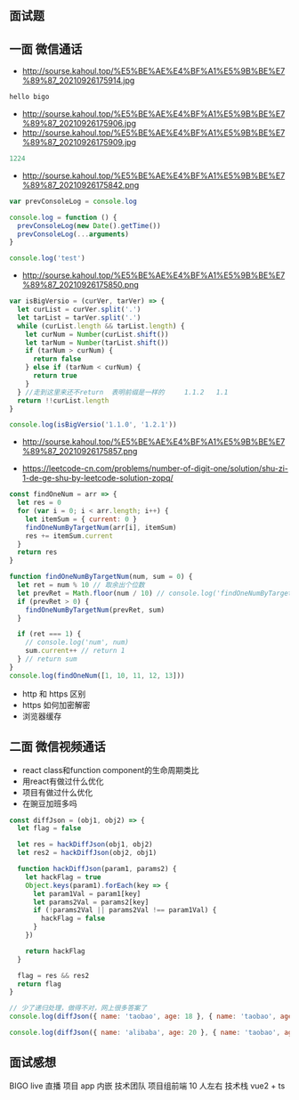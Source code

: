 ## 面试题

## 一面 微信通话

- http://sourse.kahoul.top/%E5%BE%AE%E4%BF%A1%E5%9B%BE%E7%89%87_20210926175914.jpg

```js
hello bigo
```

- http://sourse.kahoul.top/%E5%BE%AE%E4%BF%A1%E5%9B%BE%E7%89%87_20210926175906.jpg
- http://sourse.kahoul.top/%E5%BE%AE%E4%BF%A1%E5%9B%BE%E7%89%87_20210926175909.jpg

```js
1224
```

- http://sourse.kahoul.top/%E5%BE%AE%E4%BF%A1%E5%9B%BE%E7%89%87_20210926175842.png

```js
var prevConsoleLog = console.log

console.log = function () {
  prevConsoleLog(new Date().getTime())
  prevConsoleLog(...arguments)
}

console.log('test')
```

- http://sourse.kahoul.top/%E5%BE%AE%E4%BF%A1%E5%9B%BE%E7%89%87_20210926175850.png

```js
var isBigVersio = (curVer, tarVer) => {
  let curList = curVer.split('.')
  let tarList = tarVer.split('.')
  while (curList.length && tarList.length) {
    let curNum = Number(curList.shift())
    let tarNum = Number(tarList.shift())
    if (tarNum > curNum) {
      return false
    } else if (tarNum < curNum) {
      return true
    }
  } //走到这里来还不return  表明前缀是一样的     1.1.2   1.1
  return !!curList.length
}

console.log(isBigVersio('1.1.0', '1.2.1'))
```

- http://sourse.kahoul.top/%E5%BE%AE%E4%BF%A1%E5%9B%BE%E7%89%87_20210926175857.png

- https://leetcode-cn.com/problems/number-of-digit-one/solution/shu-zi-1-de-ge-shu-by-leetcode-solution-zopq/

```js
const findOneNum = arr => {
  let res = 0
  for (var i = 0; i < arr.length; i++) {
    let itemSum = { current: 0 }
    findOneNumByTargetNum(arr[i], itemSum)
    res += itemSum.current
  }
  return res
}

function findOneNumByTargetNum(num, sum = 0) {
  let ret = num % 10 // 取余出个位数
  let prevRet = Math.floor(num / 10) // console.log('findOneNumByTargetNum', 'num', num, 'sum', sum, 'prevRet', prevRet)
  if (prevRet > 0) {
    findOneNumByTargetNum(prevRet, sum)
  }

  if (ret === 1) {
    // console.log('num', num)
    sum.current++ // return 1
  } // return sum
}
console.log(findOneNum([1, 10, 11, 12, 13]))
```

- http 和 https 区别
- https 如何加密解密
- 浏览器缓存

## 二面 微信视频通话
- react class和function component的生命周期类比
- 用react有做过什么优化
- 项目有做过什么优化
- 在豌豆加班多吗

```js
const diffJson = (obj1, obj2) => {
  let flag = false

  let res = hackDiffJson(obj1, obj2)
  let res2 = hackDiffJson(obj2, obj1)

  function hackDiffJson(param1, params2) {
    let hackFlag = true
    Object.keys(param1).forEach(key => {
      let param1Val = param1[key]
      let params2Val = params2[key]
      if (!params2Val || params2Val !== param1Val) {
        hackFlag = false
      }
    })

    return hackFlag
  }

  flag = res && res2
  return flag
}

// 少了递归处理，做得不对，网上很多答案了
console.log(diffJson({ name: 'taobao', age: 18 }, { name: 'taobao', age: 18 }))

console.log(diffJson({ name: 'alibaba', age: 20 }, { name: 'taobao', age: 18 }))
```

## 面试感想

BIGO live 直播 项目 app 内嵌 技术团队 项目组前端 10 人左右 技术栈 vue2 + ts
